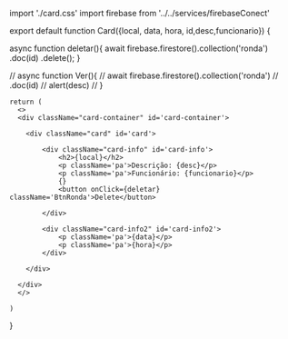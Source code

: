 

import './card.css'
import firebase from '../../services/firebaseConect'

 export default function Card({local, data, hora, id,desc,funcionario}) {


  async function deletar(){
    await firebase.firestore().collection('ronda')
    .doc(id)
    .delete();
  }

  // async function Ver(){
  //   await firebase.firestore().collection('ronda')
  //   .doc(id)
  //    alert(desc)
  // }
  
    return (
      <>
      <div className="card-container" id='card-container'>
        
        <div className="card" id='card'>

            <div className="card-info" id='card-info'>
                <h2>{local}</h2>
                <p className='pa'>Descrição: {desc}</p>
                <p className='pa'>Funcionário: {funcionario}</p>
                {}
                <button onClick={deletar} className='BtnRonda'>Delete</button>
                  
            </div>

            <div className="card-info2" id='card-info2'>
                <p className='pa'>{data}</p> 
                <p className='pa'>{hora}</p>
            </div>

        </div>
         
      </div>
      </>
      
    )
  }
    